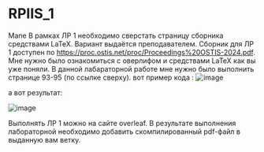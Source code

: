 # RPIIS_1
Mane
В рамках ЛР 1 необходимо сверстать страницу сборника средствами LaTeX. Вариант выдаётся преподавателем. Сборник для ЛР 1 доступен по https://proc.ostis.net/proc/Proceedings%20OSTIS-2024.pdf.
Мне нужно было ознакомиться с оверлифом и средствами LaTeX как вы уже поняли. В данной лабараторной работе мне нужно было выполнить странице 93-95 (по ссылке сверху).
вот пример кода :
![image](https://github.com/user-attachments/assets/53150ab1-fba4-4a28-84db-e9d0ae5a6e84)

а вот результат:

![image](https://github.com/user-attachments/assets/029bd2df-61ac-4bac-aba9-0fd055eb311e)

Выполнять ЛР 1 можно на сайте overleaf. В результате выполнения лабораторной необходимо добавить скомпилированный pdf-файл в выданную вам ветку.
